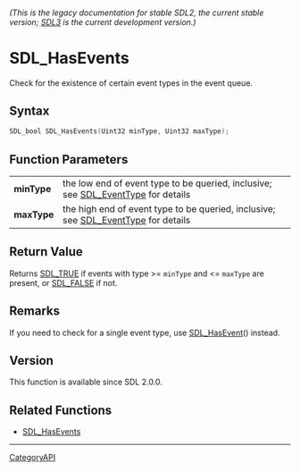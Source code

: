 ###### (This is the legacy documentation for stable SDL2, the current stable version; [SDL3](https://wiki.libsdl.org/SDL3/) is the current development version.)
# SDL_HasEvents

Check for the existence of certain event types in the event queue.

## Syntax

```c
SDL_bool SDL_HasEvents(Uint32 minType, Uint32 maxType);

```

## Function Parameters

|                 |                                                                                                     |
| --------------- | --------------------------------------------------------------------------------------------------- |
| **minType**     | the low end of event type to be queried, inclusive; see [SDL_EventType](SDL_EventType) for details  |
| **maxType**     | the high end of event type to be queried, inclusive; see [SDL_EventType](SDL_EventType) for details |

## Return Value

Returns [SDL_TRUE](SDL_TRUE) if events with type >= `minType` and <=
`maxType` are present, or [SDL_FALSE](SDL_FALSE) if not.

## Remarks

If you need to check for a single event type, use
[SDL_HasEvent](SDL_HasEvent)() instead.

## Version

This function is available since SDL 2.0.0.

## Related Functions

* [SDL_HasEvents](SDL_HasEvents)

----
[CategoryAPI](CategoryAPI)

